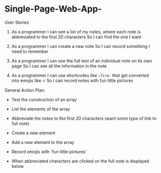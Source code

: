 # Single-Page-Web-App-

User Stories

1. As a programmer
   I can see a list of my notes, where each note is abbreviated to the first 20 characters
   So I can find the one I want

2. As a programmer
   I can create a new note
   So I can record something I need to remember

3. As a programmer
   I can see the full text of an individual note on its own page
   So I can see all the information in the note

4. As a programmer
   I can use shortcodes like `:fire:` that get converted into emojis like 🔥
   So I can record notes with fun little pictures

General Action Plan:

* Test the construction of an array

* List the elements of the array
- Abbreviate the notes to the first 20 characters (want some type of link to full note)

* Create a new element
* Add a new element to the array

* Record emojis with 'fun little pictures'
- When abbreviated characters are clicked on the full note is displayed below
